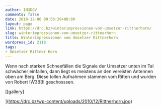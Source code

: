 ```yaml
---
author: IN3DOV
comments: false
date: 2010-12-06 09:50:29+00:00
layout: page
link: https://drc.bz/winterimpressionen-vom-umsetzer-rittnerhorn/
slug: winterimpressionen-vom-umsetzer-rittnerhorn
title: Winterimpressionen vom Umsetzer Rittnerhorn
wordpress_id: 2118
tags:
- Umsetzer Rittner Horn
---
```


Wenn nach starken Schneefällen die Signale der Umsetzer unten im Tal schwächer einfallen, dann liegt es meistens an den vereisten Antennen oben am Berg. Diese tollen Aufnahmen stammen vom Ritten und wurden von Robert IW3BBI geschosssen. 


[[gallery]

](https://drc.bz/wp-content/uploads/2010/12/Rittnerhorn.jpg)


 



